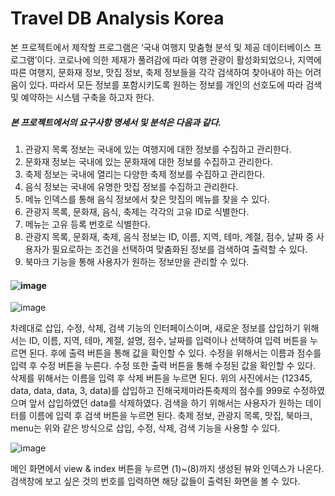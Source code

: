 # **Travel DB Analysis Korea**

본 프로젝트에서 제작할 프로그램은 ‘국내 여행지 맞춤형 분석 및 제공 데이터베이스 
프로그램’이다. 코로나에 의한 제재가 풀려감에 따라 여행 관광이 활성화되었으나, 지역에 
따른 여행지, 문화재 정보, 맛집 정보, 축제 정보들을 각각 검색하여 찾아내야 하는 어려움이 
있다. 따라서 모든 정보를 포함시키도록 원하는 정보를 개인의 선호도에 따라 검색 및 
예약하는 시스템 구축을 하고자 한다.

##### 본 프로젝트에서의 요구사항 명세서 및 분석은 다음과 같다.
 1. 관광지 목록 정보는 국내에 있는 여행지에 대한 정보를 수집하고 관리한다. 
 2. 문화재 정보는 국내에 있는 문화재에 대한 정보를 수집하고 관리한다.
 3. 축제 정보는 국내에 열리는 다양한 축제 정보를 수집하고 관리한다.
 4. 음식 정보는 국내에 유명한 맛집 정보를 수집하고 관리한다.
 5. 메뉴 인덱스를 통해 음식 정보에서 찾은 맛집의 메뉴를 찾을 수 있다.
 6. 관광지 목록, 문화재, 음식, 축제는 각각의 고유 ID로 식별한다.
 7. 메뉴는 고유 등록 번호로 식별한다. 
 8. 관광지 목록, 문화재, 축제, 음식 정보는 ID, 이름, 지역, 테마, 계절, 점수, 날짜 중 
사용자가 필요로하는 조건을 선택하여 맞춤화된 정보를 검색하여 출력할 수 있다.
 9. 북마크 기능을 통해 사용자가 원하는 정보만을 관리할 수 있다.

#### ![image](https://github.com/user-attachments/assets/d0869695-2a3a-4aaa-9152-f3750630ed07)
![image](https://github.com/user-attachments/assets/bd9f5439-d80c-489d-a552-41896e0ddcdb)

차례대로 삽입, 수정, 삭제, 검색 기능의 인터페이스이며, 새로운 정보를 삽입하기 위해서는 
ID, 이름, 지역, 테마, 계절, 설명, 점수, 날짜를 입력이나 선택하여 입력 버튼을 누르면 된다. 
후에 출력 버튼을 통해 값을 확인할 수 있다. 수정을 위해서는 이름과 점수를 입력 후 수정 
버튼을 누른다. 수정 또한 출력 버튼을 통해 수정된 값을 확인할 수 있다. 삭제를 위해서는 
이름을 입력 후 삭제 버튼을 누르면 된다. 위의 사진에서는 (12345, data, data, data, 3, 
data)를 삽입하고 진해국제마라톤축제의 점수를 999로 수정하였으며 앞서 삽입하였던 data를 
삭제하였다. 검색을 하기 위해서는 사용자가 원하는 데이터를 이름에 입력 후 검색 버튼을 
누르면 된다. 축제 정보, 관광지 목록, 맛집, 북마크, menu는 위와 같은 방식으로 삽입, 수정, 
삭제, 검색 기능을 사용할 수 있다.

![image](https://github.com/user-attachments/assets/3e87d24c-065d-4140-b4fd-86470c1a7c94)

메인 화면에서 view & index 버튼을 누르면 (1)~(8)까지 생성된 뷰와 인덱스가 나온다. 
검색창에 보고 싶은 것의 번호를 입력하면 해당 값들이 출력된 화면을 볼 수 있다.
